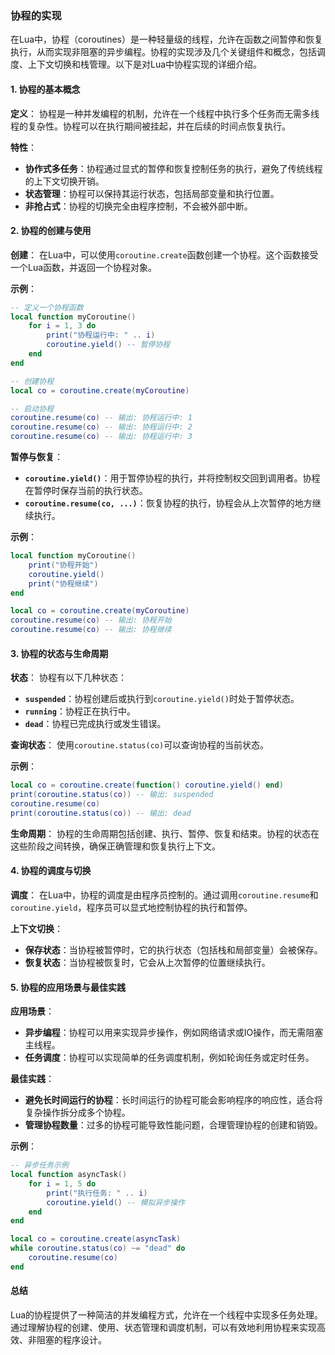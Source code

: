 ### 协程的实现

在Lua中，协程（coroutines）是一种轻量级的线程，允许在函数之间暂停和恢复执行，从而实现非阻塞的异步编程。协程的实现涉及几个关键组件和概念，包括调度、上下文切换和栈管理。以下是对Lua中协程实现的详细介绍。

#### 1. 协程的基本概念

**定义**：
协程是一种并发编程的机制，允许在一个线程中执行多个任务而无需多线程的复杂性。协程可以在执行期间被挂起，并在后续的时间点恢复执行。

**特性**：
- **协作式多任务**：协程通过显式的暂停和恢复控制任务的执行，避免了传统线程的上下文切换开销。
- **状态管理**：协程可以保持其运行状态，包括局部变量和执行位置。
- **非抢占式**：协程的切换完全由程序控制，不会被外部中断。

#### 2. 协程的创建与使用

**创建**：
在Lua中，可以使用`coroutine.create`函数创建一个协程。这个函数接受一个Lua函数，并返回一个协程对象。

**示例**：
```lua
-- 定义一个协程函数
local function myCoroutine()
    for i = 1, 3 do
        print("协程运行中: " .. i)
        coroutine.yield() -- 暂停协程
    end
end

-- 创建协程
local co = coroutine.create(myCoroutine)

-- 启动协程
coroutine.resume(co) -- 输出: 协程运行中: 1
coroutine.resume(co) -- 输出: 协程运行中: 2
coroutine.resume(co) -- 输出: 协程运行中: 3
```

**暂停与恢复**：
- **`coroutine.yield()`**：用于暂停协程的执行，并将控制权交回到调用者。协程在暂停时保存当前的执行状态。
- **`coroutine.resume(co, ...)`**：恢复协程的执行，协程会从上次暂停的地方继续执行。

**示例**：
```lua
local function myCoroutine()
    print("协程开始")
    coroutine.yield()
    print("协程继续")
end

local co = coroutine.create(myCoroutine)
coroutine.resume(co) -- 输出: 协程开始
coroutine.resume(co) -- 输出: 协程继续
```

#### 3. 协程的状态与生命周期

**状态**：
协程有以下几种状态：
- **`suspended`**：协程创建后或执行到`coroutine.yield()`时处于暂停状态。
- **`running`**：协程正在执行中。
- **`dead`**：协程已完成执行或发生错误。

**查询状态**：
使用`coroutine.status(co)`可以查询协程的当前状态。

**示例**：
```lua
local co = coroutine.create(function() coroutine.yield() end)
print(coroutine.status(co)) -- 输出: suspended
coroutine.resume(co)
print(coroutine.status(co)) -- 输出: dead
```

**生命周期**：
协程的生命周期包括创建、执行、暂停、恢复和结束。协程的状态在这些阶段之间转换，确保正确管理和恢复执行上下文。

#### 4. 协程的调度与切换

**调度**：
在Lua中，协程的调度是由程序员控制的。通过调用`coroutine.resume`和`coroutine.yield`，程序员可以显式地控制协程的执行和暂停。

**上下文切换**：
- **保存状态**：当协程被暂停时，它的执行状态（包括栈和局部变量）会被保存。
- **恢复状态**：当协程被恢复时，它会从上次暂停的位置继续执行。

#### 5. 协程的应用场景与最佳实践

**应用场景**：
- **异步编程**：协程可以用来实现异步操作，例如网络请求或IO操作，而无需阻塞主线程。
- **任务调度**：协程可以实现简单的任务调度机制，例如轮询任务或定时任务。

**最佳实践**：
- **避免长时间运行的协程**：长时间运行的协程可能会影响程序的响应性，适合将复杂操作拆分成多个协程。
- **管理协程数量**：过多的协程可能导致性能问题，合理管理协程的创建和销毁。

**示例**：
```lua
-- 异步任务示例
local function asyncTask()
    for i = 1, 5 do
        print("执行任务: " .. i)
        coroutine.yield() -- 模拟异步操作
    end
end

local co = coroutine.create(asyncTask)
while coroutine.status(co) ~= "dead" do
    coroutine.resume(co)
end
```

#### 总结

Lua的协程提供了一种简洁的并发编程方式，允许在一个线程中实现多任务处理。通过理解协程的创建、使用、状态管理和调度机制，可以有效地利用协程来实现高效、非阻塞的程序设计。